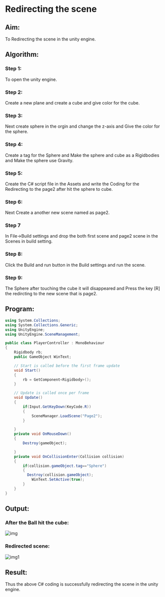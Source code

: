 # Redirecting the scene

## Aim:
To Redirecting the scene in the unity engine.

## Algorithm:
### Step 1:
To open the unity engine.

### Step 2:
Create a new plane and create a cube and give color for the cube.

### Step 3:
Next create sphere in the orgin and change the z-axis and Give the color for the sphere.

### Step 4:
Create a tag for the Sphere and Make the sphere and cube as a Rigidbodies and Make the sphere use Gravity.

### Step 5:
Create the C# script file in the Assets and write the Coding for the Redirecting to the page2 after hit the sphere to cube.

### Step 6:
Next Create a another new scene named as page2.

### Step 7
In File->Build settings and drop the both first scene and page2 scene in the Scenes in build setting.

### Step 8:
Click the Build and run button in the Build settings and run the scene.

### Step 9:
The Sphere after touching the cube it will disappeared and Press the key [R] the redircting to the new scene that is page2.

## Program:
```c#
using System.Collections;
using System.Collections.Generic;
using UnityEngine;
using UnityEngine.SceneManagement;

public class PlayerController : MonoBehaviour
{
    Rigidbody rb;
    public GameObject WinText;

    // Start is called before the first frame update
    void Start()
    {
        rb = GetComponent<Rigidbody>();
    }

    // Update is called once per frame
    void Update()
    {
        if(Input.GetKeyDown(KeyCode.R))
        {
            SceneManager.LoadScene("Page2");
        }

    }
    private void OnMouseDown()
    {
        Destroy(gameObject);

    }
    private void OnCollisionEnter(Collision collision)
    {
        if(collision.gameObject.tag=="Sphere")
        {
          Destroy(collision.gameObject);
            WinText.SetActive(true);
        }
    }
}
```
## Output:
### After the Ball hit the cube:

![img](https://user-images.githubusercontent.com/75413726/174635801-4676141b-2a87-441c-a072-3f0a5426eed8.jpeg)

### Redirected scene:

![img1](https://user-images.githubusercontent.com/75413726/174636016-bed54a4c-df80-4290-9d53-c9fb5091b18a.jpeg)


## Result:
Thus the above C# coding is successfully redirecting the scene in the unity engine.

